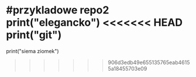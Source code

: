 #przykladowe repo2
print("elegancko")
<<<<<<< HEAD
print("git")
=======
print("siema ziomek")
>>>>>>> 906d3edb49e655135765eab46155a18455703e09
